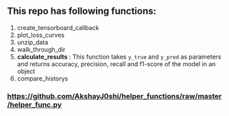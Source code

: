 
## This repo has following functions:

1. create_tensorboard_callback
2. plot_loss_curves
3. unzip_data
4. walk_through_dir
5. **calculate_results** : This function takes `y_true` and `y_pred` as parameters and returns accuracy, precision, recall and f1-score of the model in an object
6. compare_historys

### https://github.com/AkshayJ0shi/helper_functions/raw/master/helper_func.py
